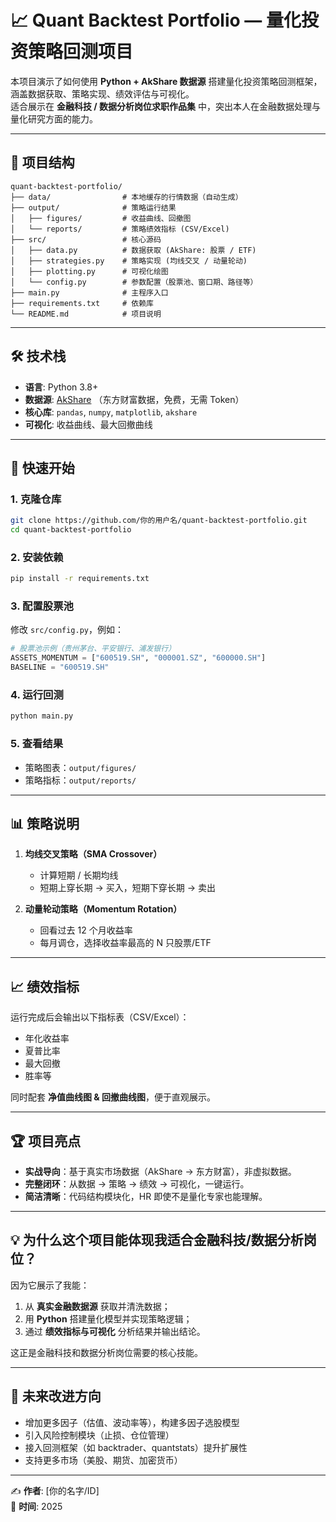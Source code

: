 # 📈 Quant Backtest Portfolio — 量化投资策略回测项目

本项目演示了如何使用 **Python + AkShare 数据源** 搭建量化投资策略回测框架，涵盖数据获取、策略实现、绩效评估与可视化。  
适合展示在 **金融科技 / 数据分析岗位求职作品集** 中，突出本人在金融数据处理与量化研究方面的能力。  

---

## 📂 项目结构

```
quant-backtest-portfolio/
├── data/                # 本地缓存的行情数据（自动生成）
├── output/              # 策略运行结果
│   ├── figures/         # 收益曲线、回撤图
│   └── reports/         # 策略绩效指标 (CSV/Excel)
├── src/                 # 核心源码
│   ├── data.py          # 数据获取 (AkShare: 股票 / ETF)
│   ├── strategies.py    # 策略实现 (均线交叉 / 动量轮动)
│   ├── plotting.py      # 可视化绘图
│   └── config.py        # 参数配置（股票池、窗口期、路径等）
├── main.py              # 主程序入口
├── requirements.txt     # 依赖库
└── README.md            # 项目说明
```

---

## 🛠 技术栈

- **语言**: Python 3.8+  
- **数据源**: [AkShare](https://github.com/akfamily/akshare) （东方财富数据，免费，无需 Token）  
- **核心库**: `pandas`, `numpy`, `matplotlib`, `akshare`  
- **可视化**: 收益曲线、最大回撤曲线  

---

## 🚀 快速开始

### 1. 克隆仓库
```bash
git clone https://github.com/你的用户名/quant-backtest-portfolio.git
cd quant-backtest-portfolio
```

### 2. 安装依赖
```bash
pip install -r requirements.txt
```

### 3. 配置股票池
修改 `src/config.py`，例如：
```python
# 股票池示例（贵州茅台、平安银行、浦发银行）
ASSETS_MOMENTUM = ["600519.SH", "000001.SZ", "600000.SH"]
BASELINE = "600519.SH"
```

### 4. 运行回测
```bash
python main.py
```

### 5. 查看结果
- 策略图表：`output/figures/`  
- 策略指标：`output/reports/`  

---

## 📊 策略说明

1. **均线交叉策略（SMA Crossover）**  
   - 计算短期 / 长期均线  
   - 短期上穿长期 → 买入，短期下穿长期 → 卖出  

2. **动量轮动策略（Momentum Rotation）**  
   - 回看过去 12 个月收益率  
   - 每月调仓，选择收益率最高的 N 只股票/ETF  

---

## 📈 绩效指标

运行完成后会输出以下指标表（CSV/Excel）：
- 年化收益率  
- 夏普比率  
- 最大回撤  
- 胜率等  

同时配套 **净值曲线图 & 回撤曲线图**，便于直观展示。

---

## 🏆 项目亮点

- **实战导向**：基于真实市场数据（AkShare → 东方财富），非虚拟数据。  
- **完整闭环**：从数据 → 策略 → 绩效 → 可视化，一键运行。  
- **简洁清晰**：代码结构模块化，HR 即使不是量化专家也能理解。  

---

## 💡 为什么这个项目能体现我适合金融科技/数据分析岗位？

因为它展示了我能：  
1. 从 **真实金融数据源** 获取并清洗数据；  
2. 用 **Python** 搭建量化模型并实现策略逻辑；  
3. 通过 **绩效指标与可视化** 分析结果并输出结论。  

这正是金融科技和数据分析岗位需要的核心技能。  

---

## 🔮 未来改进方向

- 增加更多因子（估值、波动率等），构建多因子选股模型  
- 引入风险控制模块（止损、仓位管理）  
- 接入回测框架（如 backtrader、quantstats）提升扩展性  
- 支持更多市场（美股、期货、加密货币）  

---

✍️ **作者**: [你的名字/ID]  
📅 **时间**: 2025  
